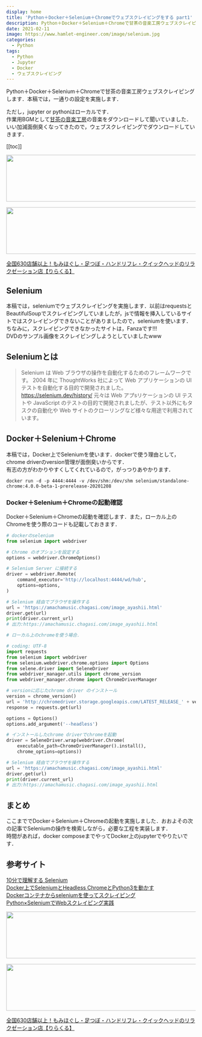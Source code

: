 ```yaml
---
display: home
title: 'Python＋Docker＋Selenium＋Chromeでウェブスクレイピングをする part1'
description: Python＋Docker＋Selenium＋Chromeで甘茶の音楽工房ウェブスクレイピングします．本稿では，一通りの設定を実施します．
date: 2021-02-11
image: https://www.hamlet-engineer.com/image/selenium.jpg
categories: 
  - Python
tags:
  - Python
  - Jupyter
  - Docker
  - ウェブスクレイピング
---
```

Python＋Docker＋Selenium＋Chromeで甘茶の音楽工房ウェブスクレイピングします．本稿では，一通りの設定を実施します．<br>


<!-- more -->

<ClientOnly>
  <CallInArticleAdsense />
</ClientOnly>

ただし，jupyter or pythonはローカルです．<br>
作業用BGMとして[甘茶の音楽工房](https://amachamusic.chagasi.com/image_kurai.html)の音楽をダウンロードして聞いていました．いい加減面倒臭くなってきたので，ウェブスクレイピングでダウンロードしていきます．

[[toc]]

<!-- お名前.com -->
<a href="https://px.a8.net/svt/ejp?a8mat=3HBXCY+4DRW36+50+2HM5Z5" rel="nofollow"><img border="0" width="1000" height="124" alt="" src="https://www27.a8.net/svt/bgt?aid=210508450265&wid=001&eno=01&mid=s00000000018015052000&mc=1"></a><img border="0" width="1" height="1" src="https://www10.a8.net/0.gif?a8mat=3HBXCY+4DRW36+50+2HM5Z5" alt="">

<!-- エックスサーバー株式会社 -->
<a href="https://px.a8.net/svt/ejp?a8mat=3HIN6N+3YAMCY+CO4+6BMG1" rel="nofollow"><img border="0" width="1000" height="124" alt="" src="https://www23.a8.net/svt/bgt?aid=210821855239&wid=001&eno=01&mid=s00000001642001062000&mc=1"></a><img border="0" width="1" height="1" src="https://www17.a8.net/0.gif?a8mat=3HIN6N+3YAMCY+CO4+6BMG1" alt="">

<!-- りらくる -->
<a href="https://px.a8.net/svt/ejp?a8mat=3HIN6N+7FBNEA+4AQ0+5YJRM" rel="nofollow">全国630店舗以上！もみほぐし・足つぼ・ハンドリフレ・クイックヘッドのリラクゼーション店【りらくる】</a><img border="0" width="1" height="1" src="https://www15.a8.net/0.gif?a8mat=3HIN6N+7FBNEA+4AQ0+5YJRM" alt="">

## Selenium
本稿では，seleniumでウェブスクレイピングを実施します．以前はrequestsとBeautifulSoupでスクレイピングしていましたが，jsで情報を挿入しているサイトではスクレイピングできないことがありましたので，seleniumを使います．<br>
ちなみに，スクレイピングできなかったサイトは，Fanzaです!!!<br>
DVDのサンプル画像をスクレイピングしようとしていましたwww

## Seleniumとは
> Selenium は Web ブラウザの操作を自動化するためのフレームワークです。
2004 年に ThoughtWorks 社によって Web アプリケーションの UI テストを自動化する目的で開発されました。
https://selenium.dev/history/
元々は Web アプsリケーションの UI テストや JavaScript のテストの目的で開発されましたが、テスト以外にもタスクの自動化や Web サイトのクローリングなど様々な用途で利用されています。

## Docker＋Selenium＋Chrome
本稿では，Docker上でSeleniumを使います．dockerで使う理由として，chrome driverのversion管理が面倒臭いからです．<br>
有志の方がわかりやすくしてくれているので，がっつりあやかります．
```init
docker run -d -p 4444:4444 -v /dev/shm:/dev/shm selenium/standalone-chrome:4.0.0-beta-1-prerelease-20201208
```

### Docker＋Selenium＋Chromeの起動確認
Docker＋Selenium＋Chromeの起動を確認します．また，ローカル上のChromeを使う際のコードも記載しておきます．

```python
# dockerのselenium
from selenium import webdriver

# Chrome のオプションを設定する
options = webdriver.ChromeOptions()

# Selenium Server に接続する
driver = webdriver.Remote(
    command_executor='http://localhost:4444/wd/hub',
    options=options,
)

# Selenium 経由でブラウザを操作する
url = 'https://amachamusic.chagasi.com/image_ayashii.html'
driver.get(url)
print(driver.current_url)
# 出力:https://amachamusic.chagasi.com/image_ayashii.html
```

```python
# ローカル上のchromeを使う場合．

# coding: UTF-8
import requests
from selenium import webdriver
from selenium.webdriver.chrome.options import Options
from selene.driver import SeleneDriver
from webdriver_manager.utils import chrome_version
from webdriver_manager.chrome import ChromeDriverManager

# versionに応じたchrome driver のインストール
version = chrome_version()
url = 'http://chromedriver.storage.googleapis.com/LATEST_RELEASE_' + version
response = requests.get(url)

options = Options()
options.add_argument('--headless')

# インストールしたchrome driverでchromeを起動
driver = SeleneDriver.wrap(webdriver.Chrome(
    executable_path=ChromeDriverManager().install(), 
    chrome_options=options))

# Selenium 経由でブラウザを操作する
url = 'https://amachamusic.chagasi.com/image_ayashii.html'
driver.get(url)
print(driver.current_url)
# 出力:https://amachamusic.chagasi.com/image_ayashii.html
```

## まとめ
ここまででDocker＋Selenium＋Chromeの起動を実施しました．おおよその次の記事でSeleniumの操作を検索しながら，必要な工程を実装します．<br>
時間があれば，docker composeまでやってDocker上のjupyterでやりたいです．



## 参考サイト
[10分で理解する Selenium](https://qiita.com/Chanmoro/items/9a3c86bb465c1cce738a)<br>
[Docker上でSeleniumとHeadless ChromeとPython3を動かす](https://qiita.com/sikkim/items/447b72e6ec45849058cd)<br>
[Dockerコンテナからseleniumを使ってスクレイピング](https://qiita.com/kei0919/items/f6f696169c92c936374c)<br>
[Python×SeleniumでWebスクレイピング実践](https://qiita.com/maroKanatani/items/e52984f37cc5474ccd98)<br>

<!-- お名前.com -->
<a href="https://px.a8.net/svt/ejp?a8mat=3HBXCY+4DRW36+50+2HM5Z5" rel="nofollow"><img border="0" width="1000" height="124" alt="" src="https://www27.a8.net/svt/bgt?aid=210508450265&wid=001&eno=01&mid=s00000000018015052000&mc=1"></a><img border="0" width="1" height="1" src="https://www10.a8.net/0.gif?a8mat=3HBXCY+4DRW36+50+2HM5Z5" alt="">

<!-- エックスサーバー株式会社 -->
<a href="https://px.a8.net/svt/ejp?a8mat=3HIN6N+3YAMCY+CO4+6BMG1" rel="nofollow"><img border="0" width="1000" height="124" alt="" src="https://www23.a8.net/svt/bgt?aid=210821855239&wid=001&eno=01&mid=s00000001642001062000&mc=1"></a><img border="0" width="1" height="1" src="https://www17.a8.net/0.gif?a8mat=3HIN6N+3YAMCY+CO4+6BMG1" alt="">

<!-- りらくる -->
<a href="https://px.a8.net/svt/ejp?a8mat=3HIN6N+7FBNEA+4AQ0+5YJRM" rel="nofollow">全国630店舗以上！もみほぐし・足つぼ・ハンドリフレ・クイックヘッドのリラクゼーション店【りらくる】</a><img border="0" width="1" height="1" src="https://www15.a8.net/0.gif?a8mat=3HIN6N+7FBNEA+4AQ0+5YJRM" alt="">

<ClientOnly>
  <CallInArticleAdsense />
</ClientOnly>